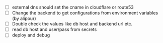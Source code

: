 - [ ] external dns should set the cname in cloudflare or route53
- [ ] Change the backend to get configurations from environment variables (by alipour)
- [ ] Double check the values like db host and backend url etc.
- [ ] read db host and user/pass from secrets
- [ ] deploy and debug
